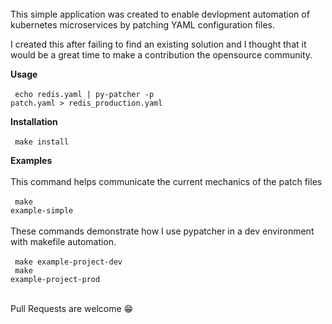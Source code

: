 <br>
This simple application was created to enable devlopment automation of kubernetes microservices by patching YAML configuration files.

I created this after failing to find an existing solution and I thought that it would be a great time to make a contribution the opensource community.

<b> Usage </b>
<br>
<br>
<code>
echo redis.yaml | py-patcher -p patch.yaml > redis_production.yaml
</code>

<b> Installation </b>
<br>
<br>
<code>
make install
</code>

<b> Examples </b>
<br>
<br>
This command helps communicate the current mechanics of the patch files
<br>
<br>
<code>
make example-simple
</code>
<br>
<br>
These commands demonstrate how I use pypatcher in a dev environment with makefile automation.
<br>
<br>
<code>
make example-project-dev
</code>
<br>
<code>
make example-project-prod
</code>
<br>
<br>

Pull Requests are welcome 😁

